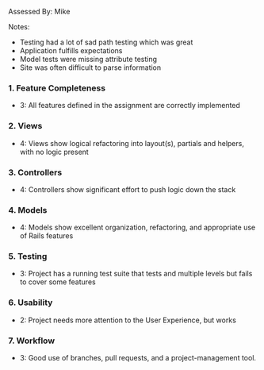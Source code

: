 Assessed By: Mike


Notes:
* Testing had a lot of sad path testing which was great
* Application fulfills expectations
* Model tests were missing attribute testing
* Site was often difficult to parse information


### 1. Feature Completeness

* 3: All features defined in the assignment are correctly implemented

### 2. Views

* 4: Views show logical refactoring into layout(s), partials and helpers, with no logic present

### 3. Controllers

* 4: Controllers show significant effort to push logic down the stack

### 4. Models

* 4: Models show excellent organization, refactoring, and appropriate use of Rails features

### 5. Testing

* 3: Project has a running test suite that tests and multiple levels but fails to cover some features

### 6. Usability

* 2: Project needs more attention to the User Experience, but works

### 7. Workflow

* 3: Good use of branches, pull requests, and a project-management tool.
